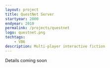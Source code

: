 ```yaml
---
layout: project
title: QuestNet Server
startyear: 2000
endyear: 2010
permalink: /projects/questnet
logo: questnet.png
techtags:
    - VB6
description: Multi-player interactive fiction
---
```


Details coming soon